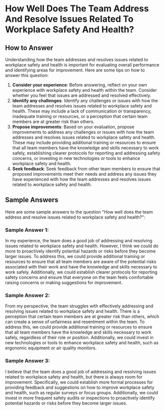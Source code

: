 How Well Does The Team Address And Resolve Issues Related To Workplace Safety And Health?
================================================================================================================

How to Answer
-------------

Understanding how the team addresses and resolves issues related to workplace safety and health is important for evaluating overall performance and identifying areas for improvement. Here are some tips on how to answer this question:

1. **Consider your experience**: Before answering, reflect on your own experience with workplace safety and health within the team. Consider whether you feel that issues are addressed and resolved effectively.
2. **Identify any challenges**: Identify any challenges or issues with how the team addresses and resolves issues related to workplace safety and health. These may include a lack of communication or transparency, inadequate training or resources, or a perception that certain team members are at greater risk than others.
3. **Propose improvements**: Based on your evaluation, propose improvements to address any challenges or issues with how the team addresses and resolves issues related to workplace safety and health. These may include providing additional training or resources to ensure that all team members have the knowledge and skills necessary to work safely, establishing clearer protocols for reporting and addressing safety concerns, or investing in new technologies or tools to enhance workplace safety and health.
4. **Seek feedback**: Seek feedback from other team members to ensure that proposed improvements meet their needs and address any issues they have experienced with how the team addresses and resolves issues related to workplace safety and health.

Sample Answers
--------------

Here are some sample answers to the question "How well does the team address and resolve issues related to workplace safety and health?":

### Sample Answer 1:

In my experience, the team does a good job of addressing and resolving issues related to workplace safety and health. However, I think we could do more to proactively identify potential hazards or risks before they become larger issues. To address this, we could provide additional training or resources to ensure that all team members are aware of the potential risks associated with their work and have the knowledge and skills necessary to work safely. Additionally, we could establish clearer protocols for reporting safety concerns and ensure that everyone on the team feels comfortable raising concerns or making suggestions for improvement.

### Sample Answer 2:

From my perspective, the team struggles with effectively addressing and resolving issues related to workplace safety and health. There is a perception that certain team members are at greater risk than others, which can create a sense of unfairness and resentment within the team. To address this, we could provide additional training or resources to ensure that all team members have the knowledge and skills necessary to work safely, regardless of their role or position. Additionally, we could invest in new technologies or tools to enhance workplace safety and health, such as ergonomic equipment or air quality monitors.

### Sample Answer 3:

I believe that the team does a good job of addressing and resolving issues related to workplace safety and health, but there is always room for improvement. Specifically, we could establish more formal processes for providing feedback and suggestions on how to improve workplace safety and health, such as regular surveys or focus groups. Additionally, we could invest in more frequent safety audits or inspections to proactively identify potential hazards or risks before they become larger issues.
